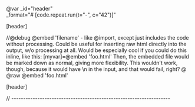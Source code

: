 @var _id="header" \
     _format="# [code.repeat.run(t=\"-\", c=\"42\")]"

[header]

//@debug
@embed 'filename' - like @import, except just includes the code without processing. Could be useful for inserting raw html directly into the output, w/o processing at all. Would be especially cool if you could do this inline, like this:
&#91;myvar]=@embed 'foo.html'
Then, the embedded file would be marked down as normal, giving more flexibility. This wouldn't work, though, because it would have \n in the input, and that would fail, right?
@ @raw @embed 'foo.html'

[header]

// -------------------------------------------------------------------




